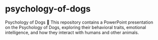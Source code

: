 # psychology-of-dogs
Psychology of Dogs 🐾    This repository contains a PowerPoint presentation on the Psychology of Dogs, exploring their behavioral traits, emotional intelligence, and how they interact with humans and other animals.

